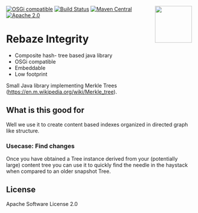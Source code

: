 [<img src="http://www.rebaze.com/assets/Rebaze_icon_colors_tbg.png" align="right" width="100">](http://rebaze.com)

[![OSGi compatible](https://img.shields.io/badge/OSGi-compatible-green.svg)](http://www.osgi.org)
[![Build Status](https://travis-ci.org/rebaze/integrity.svg?branch=master)](https://travis-ci.org/rebaze/integrity)
[![Maven Central](https://maven-badges.herokuapp.com/maven-central/org.rebaze.integrity/org.rebaze.integrity.tree/badge.svg)](https://maven-badges.herokuapp.com/maven-central/org.rebaze.integrity/org.rebaze.integrity.tree)
[![Apache 2.0](https://img.shields.io/github/license/nebula-plugins/nebula-publishing-plugin.svg)](http://www.apache.org/licenses/LICENSE-2.0)

# Rebaze Integrity

- Composite hash- tree based java library
- OSGi compatible
- Embeddable
- Low footprint 

Small Java library implementing Merkle Trees (https://en.m.wikipedia.org/wiki/Merkle_tree).

## What is this good for

Well we use it to create content based indexes organized in directed graph like structure.

### Usecase: Find changes
Once you have obtained a Tree instance derived from your (potentially large) content tree you can use it to quickly find the needle in the haystack when compared to an older snapshot Tree.

## License
Apache Software License 2.0
